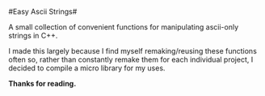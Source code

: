 #Easy Ascii Strings#

A small collection of convenient functions for manipulating ascii-only strings in C++.

I made this largely because I find myself remaking/reusing these functions often so, rather than constantly remake them for each individual project, I decided to compile a micro library for my uses.

**Thanks for reading.**